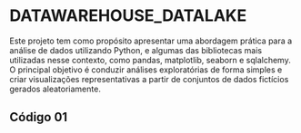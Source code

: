 # DATAWAREHOUSE_DATALAKE
Este projeto tem como propósito apresentar uma abordagem prática para a análise de dados utilizando Python, e algumas das bibliotecas mais utilizadas nesse contexto, como pandas, matplotlib, seaborn e sqlalchemy. O principal objetivo é conduzir análises exploratórias de forma simples e criar visualizações representativas a partir de conjuntos de dados fictícios gerados aleatoriamente.

## Código 01
